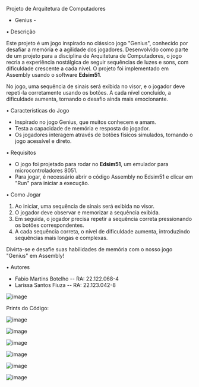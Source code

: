 Projeto de Arquitetura de Computadores
 - Genius -


•	Descrição

Este projeto é um jogo inspirado no clássico jogo "Genius", conhecido por desafiar a memória e a agilidade dos jogadores. Desenvolvido como parte de um projeto para a disciplina de Arquitetura de Computadores, o jogo recria a experiência nostálgica de seguir sequências de luzes e sons, com dificuldade crescente a cada nível. O projeto foi implementado em Assembly usando o software **Edsim51**.

No jogo, uma sequência de sinais será exibida no visor, e o jogador deve repeti-la corretamente usando os botões. A cada nível concluído, a dificuldade aumenta, tornando o desafio ainda mais emocionante.


•	Características do Jogo

- Inspirado no jogo Genius, que muitos conhecem e amam.
- Testa a capacidade de memória e resposta do jogador.
- Os jogadores interagem através de botões físicos simulados, tornando o jogo acessível e direto.


•	Requisitos

- O jogo foi projetado para rodar no **Edsim51**, um emulador para microcontroladores 8051.
- Para jogar, é necessário abrir o código Assembly no Edsim51 e clicar em "Run" para iniciar a execução.


•	Como Jogar

1. Ao iniciar, uma sequência de sinais será exibida no visor.
2. O jogador deve observar e memorizar a sequência exibida.
3. Em seguida, o jogador precisa repetir a sequência correta pressionando os botões correspondentes.
4. A cada sequência correta, o nível de dificuldade aumenta, introduzindo sequências mais longas e complexas.

Divirta-se e desafie suas habilidades de memória com o nosso jogo "Genius" em Assembly!


•	Autores

- Fabio Martins Botelho -- RA: 22.122.068-4
- Larissa Santos Fiuza -- RA: 22.123.042-8


![image](https://github.com/user-attachments/assets/fe4ca502-ec6e-42b2-83b5-e30a53165e74)



Prints do Código:


![image](https://github.com/user-attachments/assets/699ad72a-c023-4049-b624-cd831a3a5da3)

![image](https://github.com/user-attachments/assets/1245da8d-d689-436b-93a0-b36a61b40812)

![image](https://github.com/user-attachments/assets/4adc6453-5ecb-41f8-b89a-505bf1d743c1)

![image](https://github.com/user-attachments/assets/9427367b-aaeb-415f-9832-ec66f3525e0e)

![image](https://github.com/user-attachments/assets/a124a378-3507-42df-9346-6b32820a4bc2)

![image](https://github.com/user-attachments/assets/31328d1f-6566-4965-88a8-82aed3f3eb55)



